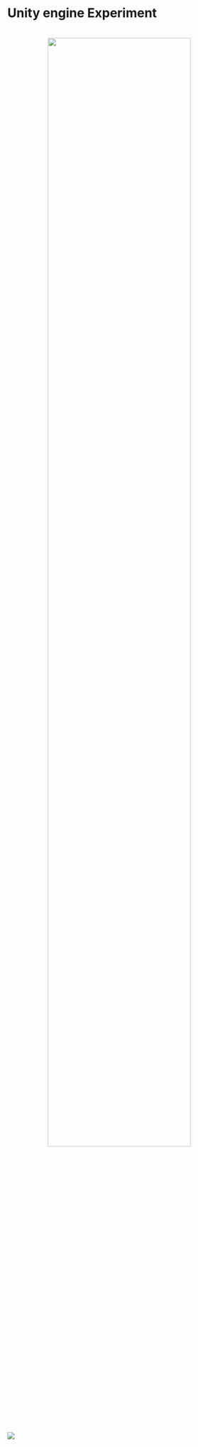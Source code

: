 # Unity engine Experiment

<h1 align="center">
  <img width="80%" src="https://unity3d.com/profiles/unity3d/themes/unity/images/pages/branding_trademarks/unity-mwu-black.png" />
</h1>

<img src="./cube_game_linux/demo/raining_cubes.gif" />
